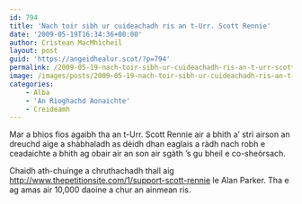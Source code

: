 ```yaml
---
id: 794
title: 'Nach toir sibh ur cuideachadh ris an t-Urr. Scott Rennie'
date: '2009-05-19T16:34:36+00:00'
author: Crìstean MacMhìcheil
layout: post
guid: 'https://angeidhealur.scot/?p=794'
permalink: /2009-05-19-nach-toir-sibh-ur-cuideachadh-ris-an-t-urr-scott-rennie/
image: /images/posts/2009-05-19-nach-toir-sibh-ur-cuideachadh-ris-an-t-urr-scott-rennie.webp
categories:
    - Alba
    - 'An Rìoghachd Aonaichte'
    - Creideamh
---
```


Mar a bhios fios agaibh tha an t-Urr. Scott Rennie air a bhith a’ strì airson an dreuchd aige a shàbhaladh as dèidh dhan eaglais a ràdh nach robh e ceadaichte a bhith ag obair air an son air sgàth ’s gu bheil e co-sheòrsach.

Chaidh ath-chuinge a chruthachadh thall aig <http://www.thepetitionsite.com/1/support-scott-rennie> le Alan Parker. Tha e ag amas air 10,000 daoine a chur an ainmean ris.
